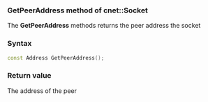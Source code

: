 ### GetPeerAddress method of cnet::Socket

The **GetPeerAddress** methods returns the peer address the socket

### Syntax
```C++
const Address GetPeerAddress();
```

### Return value

The address of the peer